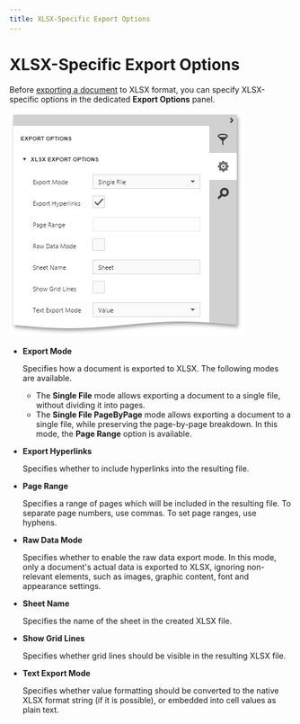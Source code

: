```yaml
---
title: XLSX-Specific Export Options
---
```

# XLSX-Specific Export Options
Before [exporting a document](../../../../../interface-elements-for-web/articles/document-viewer/html5-document-viewer/exporting/export-a-document.md) to XLSX format, you can specify XLSX-specific options in the dedicated **Export Options** panel.

![EUD_HTML5DV_XlsxExportOptions](../../../../images/Img121837.png)
* **Export Mode**
	
	Specifies how a document is exported to XLSX. The following modes are available.
	* The **Single File** mode allows exporting a document to a single file, without dividing it into pages.
	* The **Single File PageByPage** mode allows exporting a document to a single file, while preserving the page-by-page breakdown. In this mode, the **Page Range** option is available.
* **Export Hyperlinks**
	
	Specifies whether to include hyperlinks into the resulting file.
* **Page Range**
	
	Specifies a range of pages which will be included in the resulting file. To separate page numbers, use commas. To set page ranges, use hyphens.
* **Raw Data Mode**
	
	Specifies whether to enable the raw data export mode. In this mode, only a document's actual data is exported to XLSX, ignoring non-relevant elements, such as images, graphic content, font and appearance settings.
* **Sheet Name**
	
	Specifies the name of the sheet in the created XLSX file.
* **Show Grid Lines**
	
	Specifies whether grid lines should be visible in the resulting XLSX file.
* **Text Export Mode**
	
	Specifies whether value formatting should be converted to the native XLSX format string (if it is possible), or embedded into cell values as plain text.